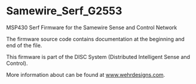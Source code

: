 Samewire_Serf_G2553
===================

MSP430 Serf Firmware for the Samewire Sense and Control Network

The firmware source code contains documentation at the beginning and end of the file.

This firmware is part of the DISC System (Distributed Intelligent Sense and Control).  

More information about can be found at www.wehrdesigns.com.  
